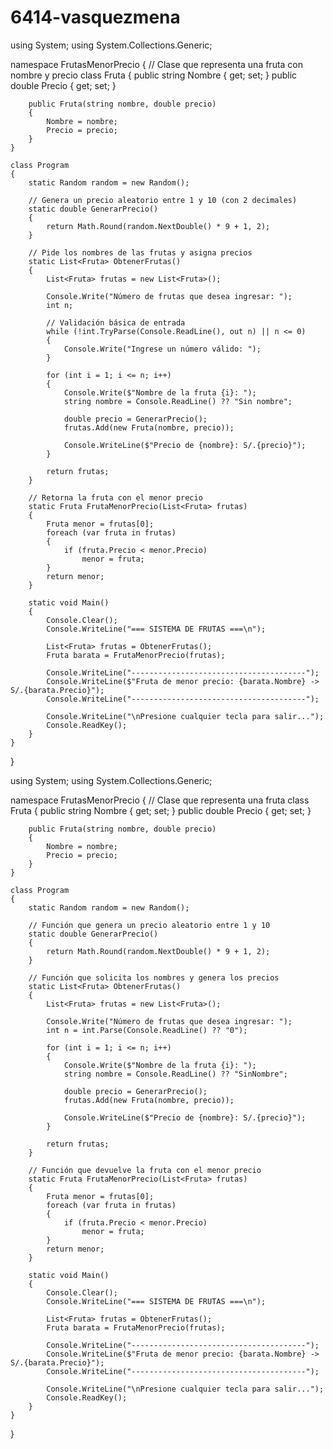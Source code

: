 # 6414-vasquezmena


using System;
using System.Collections.Generic;

namespace FrutasMenorPrecio
{
    // Clase que representa una fruta con nombre y precio
    class Fruta
    {
        public string Nombre { get; set; }
        public double Precio { get; set; }

        public Fruta(string nombre, double precio)
        {
            Nombre = nombre;
            Precio = precio;
        }
    }

    class Program
    {
        static Random random = new Random();

        // Genera un precio aleatorio entre 1 y 10 (con 2 decimales)
        static double GenerarPrecio()
        {
            return Math.Round(random.NextDouble() * 9 + 1, 2);
        }

        // Pide los nombres de las frutas y asigna precios
        static List<Fruta> ObtenerFrutas()
        {
            List<Fruta> frutas = new List<Fruta>();

            Console.Write("Número de frutas que desea ingresar: ");
            int n;

            // Validación básica de entrada
            while (!int.TryParse(Console.ReadLine(), out n) || n <= 0)
            {
                Console.Write("Ingrese un número válido: ");
            }

            for (int i = 1; i <= n; i++)
            {
                Console.Write($"Nombre de la fruta {i}: ");
                string nombre = Console.ReadLine() ?? "Sin nombre";

                double precio = GenerarPrecio();
                frutas.Add(new Fruta(nombre, precio));

                Console.WriteLine($"Precio de {nombre}: S/.{precio}");
            }

            return frutas;
        }

        // Retorna la fruta con el menor precio
        static Fruta FrutaMenorPrecio(List<Fruta> frutas)
        {
            Fruta menor = frutas[0];
            foreach (var fruta in frutas)
            {
                if (fruta.Precio < menor.Precio)
                    menor = fruta;
            }
            return menor;
        }

        static void Main()
        {
            Console.Clear();
            Console.WriteLine("=== SISTEMA DE FRUTAS ===\n");

            List<Fruta> frutas = ObtenerFrutas();
            Fruta barata = FrutaMenorPrecio(frutas);

            Console.WriteLine("---------------------------------------");
            Console.WriteLine($"Fruta de menor precio: {barata.Nombre} -> S/.{barata.Precio}");
            Console.WriteLine("---------------------------------------");

            Console.WriteLine("\nPresione cualquier tecla para salir...");
            Console.ReadKey();
        }
    }
}




using System;
using System.Collections.Generic;

namespace FrutasMenorPrecio
{
    // Clase que representa una fruta
    class Fruta
    {
        public string Nombre { get; set; }
        public double Precio { get; set; }

        public Fruta(string nombre, double precio)
        {
            Nombre = nombre;
            Precio = precio;
        }
    }

    class Program
    {
        static Random random = new Random();

        // Función que genera un precio aleatorio entre 1 y 10
        static double GenerarPrecio()
        {
            return Math.Round(random.NextDouble() * 9 + 1, 2);
        }

        // Función que solicita los nombres y genera los precios
        static List<Fruta> ObtenerFrutas()
        {
            List<Fruta> frutas = new List<Fruta>();

            Console.Write("Número de frutas que desea ingresar: ");
            int n = int.Parse(Console.ReadLine() ?? "0");

            for (int i = 1; i <= n; i++)
            {
                Console.Write($"Nombre de la fruta {i}: ");
                string nombre = Console.ReadLine() ?? "SinNombre";

                double precio = GenerarPrecio();
                frutas.Add(new Fruta(nombre, precio));

                Console.WriteLine($"Precio de {nombre}: S/.{precio}");
            }

            return frutas;
        }

        // Función que devuelve la fruta con el menor precio
        static Fruta FrutaMenorPrecio(List<Fruta> frutas)
        {
            Fruta menor = frutas[0];
            foreach (var fruta in frutas)
            {
                if (fruta.Precio < menor.Precio)
                    menor = fruta;
            }
            return menor;
        }

        static void Main()
        {
            Console.Clear();
            Console.WriteLine("=== SISTEMA DE FRUTAS ===\n");

            List<Fruta> frutas = ObtenerFrutas();
            Fruta barata = FrutaMenorPrecio(frutas);

            Console.WriteLine("---------------------------------------");
            Console.WriteLine($"Fruta de menor precio: {barata.Nombre} -> S/.{barata.Precio}");
            Console.WriteLine("---------------------------------------");

            Console.WriteLine("\nPresione cualquier tecla para salir...");
            Console.ReadKey();
        }
    }
}
